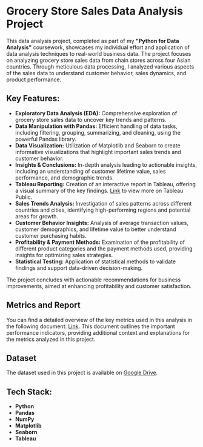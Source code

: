 # Grocery Store Sales Data Analysis Project

This data analysis project, completed as part of my **"Python for Data Analysis"** coursework, showcases my individual effort and application of data analysis techniques to real-world business data. The project focuses on analyzing grocery store sales data from chain stores across four Asian countries. Through meticulous data processing, I analyzed various aspects of the sales data to understand customer behavior, sales dynamics, and product performance.

## Key Features:

- **Exploratory Data Analysis (EDA):** Comprehensive exploration of grocery store sales data to uncover key trends and patterns.
- **Data Manipulation with Pandas:** Efficient handling of data tasks, including filtering, grouping, summarizing, and cleaning, using the powerful Pandas library.
- **Data Visualization:** Utilization of Matplotlib and Seaborn to create informative visualizations that highlight important sales trends and customer behavior.
- **Insights & Conclusions:** In-depth analysis leading to actionable insights, including an understanding of customer lifetime value, sales performance, and demographic trends.
- **Tableau Reporting:** Creation of an interactive report in Tableau, offering a visual summary of the key findings. [Link](https://public.tableau.com/app/profile/maryna.danets/viz/ProfitMargin_17212539303290/ProfitMargin) to view more on Tableau Public.
- **Sales Trends Analysis:** Investigation of sales patterns across different countries and cities, identifying high-performing regions and potential areas for growth.
- **Customer Behavior Insights:** Analysis of average transaction values, customer demographics, and lifetime value to better understand customer purchasing habits.
- **Profitability & Payment Methods:** Examination of the profitability of different product categories and the payment methods used, providing insights for optimizing sales strategies.
- **Statistical Testing:** Application of statistical methods to validate findings and support data-driven decision-making.

The project concludes with actionable recommendations for business improvements, aimed at enhancing profitability and customer satisfaction.

## Metrics and Report

You can find a detailed overview of the key metrics used in this analysis in the following document: [Link](https://docs.google.com/document/d/1mhuNltPZb8mX3o5qjSwfeZtX0ghg9bHTeLcq3zUDQxg/edit?usp=sharing). This document outlines the important performance indicators, providing additional context and explanations for the metrics analyzed in this project.

## Dataset

The dataset used in this project is available on [Google Drive](https://docs.google.com/spreadsheets/d/1joHSbl4EcTeb_TVdLEHikyT-i1gCUBhc/edit?usp=sharing&ouid=104142303118575021731&rtpof=true&sd=true).

## Tech Stack:

- **Python**
- **Pandas**
- **NumPy**
- **Matplotlib**
- **Seaborn**
- **Tableau**
